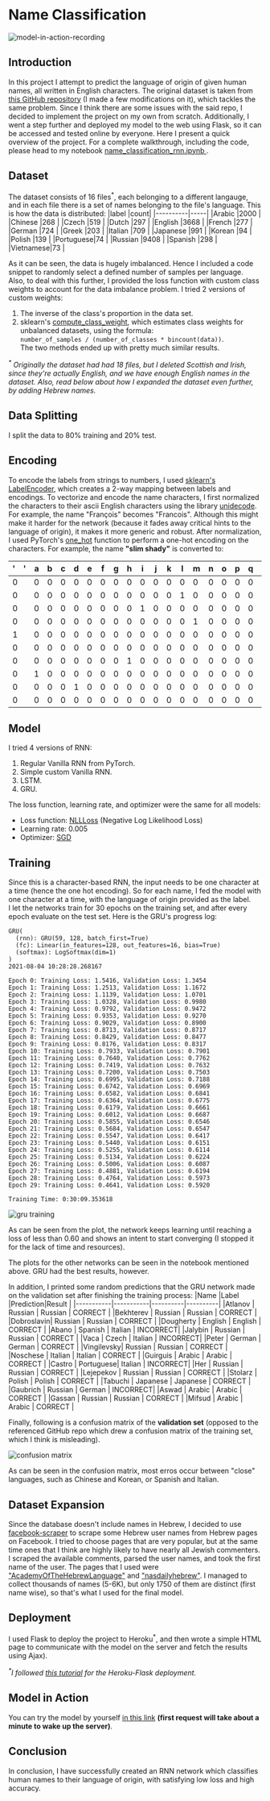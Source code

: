 # Name Classification

![model-in-action-recording](https://user-images.githubusercontent.com/78589884/128915771-16de63f8-dfa2-44df-8c52-e139a0ca900a.gif)

## Introduction

In this project I attempt to predict the language of origin of given human names, all written in English characters.
The original dataset is taken from [this GitHub repository](https://github.com/spro/practical-pytorch/tree/master/data/names) (I made a few modifications on it), which tackles the same problem. Since I think there are some issues with the said repo, I decided to implement the project on my own from scratch. Additionally, I went a step further and deployed my model to the web using Flask, so it can be accessed and tested online by everyone.
Here I present a quick overview of the project. For a complete walkthrough, including the code, please head to my notebook [name_classification_rnn.ipynb ](https://github.com/masalha-alaa/name-classification-pytorch/blob/master/name_classification_rnn.ipynb).

## Dataset
The dataset consists of 16 files<sup>*</sup>, each belonging to a different langauge, and in each file there is a set of names belonging to the file's language.
This is how the data is distributed:
|label     |count|
|----------|-----|
|Arabic    |2000 |
|Chinese   |268  |
|Czech     |519  |
|Dutch     |297  |
|English   |3668 |
|French    |277  |
|German    |724  |
|Greek     |203  |
|Italian   |709  |
|Japanese  |991  |
|Korean    |94   |
|Polish    |139  |
|Portuguese|74   |
|Russian   |9408 |
|Spanish   |298  |
|Vietnamese|73   |

As it can be seen, the data is hugely imbalanced. Hence I included a code snippet to randomly select a defined number of samples per language. Also, to deal with this further, I provided the loss function with custom class weights to account for the data imbalance problem. I tried 2 versions of custom weights:
1. The inverse of the class's proportion in the data set.
2. sklearn's [compute_class_weight](https://scikit-learn.org/stable/modules/generated/sklearn.utils.class_weight.compute_class_weight.html), which estimates class weights for unbalanced datasets, using the formula:  
`number_of_samples / (number_of_classes * bincount(data))`.  
The two methods ended up with pretty much similar results.

_<sup>*</sup> Originally the dataset had had 18 files, but I deleted Scottish and Irish, since they're actually English, and we have enough English names in the dataset. Also, read below about how I expanded the dataset even further, by adding Hebrew names._

## Data Splitting
I split the data to 80% training and 20% test.

## Encoding
To encode the labels from strings to numbers, I used [sklearn's LabelEncoder](https://scikit-learn.org/stable/modules/generated/sklearn.preprocessing.LabelEncoder.html), which creates a 2-way mapping between labels and encodings.
To vectorize and encode the name characters, I first normalized the characters to their ascii English characters using the library [unidecode](https://pypi.org/project/Unidecode/). For example, the name "François" becomes "Francois". Although this might make it harder for the network (because it fades away critical hints to the language of origin), it makes it more generic and robust. After normalization, I used PyTorch's [one_hot](https://pytorch.org/docs/stable/generated/torch.nn.functional.one_hot.html#torch.nn.functional.one_hot) function to perform a one-hot encoding on the characters. For example, the name **"slim shady"** is converted to:

|' '|a  |b  |c  |d  |e  |f  |g  |h  |i  |j  |k  |l  |m  |n  |o  |p  |q  |r  |s  |t  |u  |v  |w  |x  |y  |z  |
|---|---|---|---|---|---|---|---|---|---|---|---|---|---|---|---|---|---|---|---|---|---|---|---|---|---|---|
|0  | 0 | 0 | 0 | 0 | 0 | 0 | 0 | 0 | 0 | 0 | 0 | 0 | 0 | 0 | 0 | 0 | 0 | 0 | 1 | 0 | 0 | 0 | 0 | 0 | 0 | 0 |
|0  | 0 | 0 | 0 | 0 | 0 | 0 | 0 | 0 | 0 | 0 | 0 | 1 | 0 | 0 | 0 | 0 | 0 | 0 | 0 | 0 | 0 | 0 | 0 | 0 | 0 | 0 |
|0  | 0 | 0 | 0 | 0 | 0 | 0 | 0 | 0 | 1 | 0 | 0 | 0 | 0 | 0 | 0 | 0 | 0 | 0 | 0 | 0 | 0 | 0 | 0 | 0 | 0 | 0 |
|0  | 0 | 0 | 0 | 0 | 0 | 0 | 0 | 0 | 0 | 0 | 0 | 0 | 1 | 0 | 0 | 0 | 0 | 0 | 0 | 0 | 0 | 0 | 0 | 0 | 0 | 0 |
|1  | 0 | 0 | 0 | 0 | 0 | 0 | 0 | 0 | 0 | 0 | 0 | 0 | 0 | 0 | 0 | 0 | 0 | 0 | 0 | 0 | 0 | 0 | 0 | 0 | 0 | 0 |
|0  | 0 | 0 | 0 | 0 | 0 | 0 | 0 | 0 | 0 | 0 | 0 | 0 | 0 | 0 | 0 | 0 | 0 | 0 | 1 | 0 | 0 | 0 | 0 | 0 | 0 | 0 |
|0  | 0 | 0 | 0 | 0 | 0 | 0 | 0 | 1 | 0 | 0 | 0 | 0 | 0 | 0 | 0 | 0 | 0 | 0 | 0 | 0 | 0 | 0 | 0 | 0 | 0 | 0 |
|0  | 1 | 0 | 0 | 0 | 0 | 0 | 0 | 0 | 0 | 0 | 0 | 0 | 0 | 0 | 0 | 0 | 0 | 0 | 0 | 0 | 0 | 0 | 0 | 0 | 0 | 0 |
|0  | 0 | 0 | 0 | 1 | 0 | 0 | 0 | 0 | 0 | 0 | 0 | 0 | 0 | 0 | 0 | 0 | 0 | 0 | 0 | 0 | 0 | 0 | 0 | 0 | 0 | 0 |
|0  | 0 | 0 | 0 | 0 | 0 | 0 | 0 | 0 | 0 | 0 | 0 | 0 | 0 | 0 | 0 | 0 | 0 | 0 | 0 | 0 | 0 | 0 | 0 | 0 | 1 | 0 |


## Model
I tried 4 versions of RNN:
1. Regular Vanilla RNN from PyTorch.
2. Simple custom Vanilla RNN.
3. LSTM.
4. GRU.

The loss function, learning rate, and optimizer were the same for all models:
* Loss function: [NLLLoss](https://pytorch.org/docs/stable/generated/torch.nn.NLLLoss.html) (Negative Log Likelihood Loss)
* Learning rate: 0.005
* Optimizer: [SGD](https://pytorch.org/docs/stable/generated/torch.optim.SGD.html)

## Training
Since this is a character-based RNN, the input needs to be one character at a time (hence the one hot encoding). So for each name, I fed the model with one character at a time, with the language of origin provided as the label.  
I let the networks train for 30 epochs on the training set, and after every epoch evaluate on the test set. Here is the GRU's progress log:

```
GRU(
  (rnn): GRU(59, 128, batch_first=True)
  (fc): Linear(in_features=128, out_features=16, bias=True)
  (softmax): LogSoftmax(dim=1)
)
2021-08-04 10:28:28.268167

Epoch 0: Training Loss: 1.5416, Validation Loss: 1.3454
Epoch 1: Training Loss: 1.2513, Validation Loss: 1.1672
Epoch 2: Training Loss: 1.1139, Validation Loss: 1.0701
Epoch 3: Training Loss: 1.0328, Validation Loss: 0.9980
Epoch 4: Training Loss: 0.9792, Validation Loss: 0.9472
Epoch 5: Training Loss: 0.9353, Validation Loss: 0.9270
Epoch 6: Training Loss: 0.9029, Validation Loss: 0.8900
Epoch 7: Training Loss: 0.8713, Validation Loss: 0.8717
Epoch 8: Training Loss: 0.8429, Validation Loss: 0.8477
Epoch 9: Training Loss: 0.8176, Validation Loss: 0.8317
Epoch 10: Training Loss: 0.7933, Validation Loss: 0.7901
Epoch 11: Training Loss: 0.7640, Validation Loss: 0.7762
Epoch 12: Training Loss: 0.7419, Validation Loss: 0.7632
Epoch 13: Training Loss: 0.7200, Validation Loss: 0.7503
Epoch 14: Training Loss: 0.6995, Validation Loss: 0.7188
Epoch 15: Training Loss: 0.6742, Validation Loss: 0.6969
Epoch 16: Training Loss: 0.6582, Validation Loss: 0.6841
Epoch 17: Training Loss: 0.6364, Validation Loss: 0.6775
Epoch 18: Training Loss: 0.6179, Validation Loss: 0.6661
Epoch 19: Training Loss: 0.6012, Validation Loss: 0.6687
Epoch 20: Training Loss: 0.5855, Validation Loss: 0.6546
Epoch 21: Training Loss: 0.5684, Validation Loss: 0.6547
Epoch 22: Training Loss: 0.5547, Validation Loss: 0.6417
Epoch 23: Training Loss: 0.5440, Validation Loss: 0.6151
Epoch 24: Training Loss: 0.5255, Validation Loss: 0.6114
Epoch 25: Training Loss: 0.5134, Validation Loss: 0.6224
Epoch 26: Training Loss: 0.5006, Validation Loss: 0.6087
Epoch 27: Training Loss: 0.4881, Validation Loss: 0.6194
Epoch 28: Training Loss: 0.4764, Validation Loss: 0.5973
Epoch 29: Training Loss: 0.4641, Validation Loss: 0.5920

Training Time: 0:30:09.353618
```
![gru training](https://user-images.githubusercontent.com/78589884/128221368-b753cd28-e299-44ee-869c-c0b1904a63d5.png)

As can be seen from the plot, the network keeps learning until reaching a loss of less than 0.60 and shows an intent to start converging (I stopped it for the lack of time and resources).

The plots for the other networks can be seen in the notebook mentioned above. GRU had the best results, however.

In addition, I printed some random predictions that the GRU network made on the validation set after finishing the training process:
|Name       |Label      |Prediction|Result    |
|-----------|-----------|----------|----------|
|Atlanov    | Russian   | Russian  | CORRECT  |
|Bekhterev  | Russian   | Russian  | CORRECT  |
|Dobroslavin| Russian   | Russian  | CORRECT  |
|Dougherty  | English   | English  | CORRECT  |
|Abano      | Spanish   | Italian  | INCORRECT|
|Jalybin    | Russian   | Russian  | CORRECT  |
|Vaca       | Czech     | Italian  | INCORRECT|
|Peter      | German    | German   | CORRECT  |
|Vingilevsky| Russian   | Russian  | CORRECT  |
|Noschese   | Italian   | Italian  | CORRECT  |
|Guirguis   | Arabic    | Arabic   | CORRECT  |
|Castro     | Portuguese| Italian  | INCORRECT|
|Her        | Russian   | Russian  | CORRECT  |
|Lejepekov  | Russian   | Russian  | CORRECT  |
|Stolarz    | Polish    | Polish   | CORRECT  |
|Tabuchi    | Japanese  | Japanese | CORRECT  |
|Gaubrich   | Russian   | German   | INCORRECT|
|Aswad      | Arabic    | Arabic   | CORRECT  |
|Gassan     | Russian   | Russian  | CORRECT  |
|Mifsud     | Arabic    | Arabic   | CORRECT  |

Finally, following is a confusion matrix of the **validation set** (opposed to the referenced GitHub repo which drew a confusion matrix of the training set, which I think is misleading).

![confusion matrix](https://user-images.githubusercontent.com/78589884/128222646-d8ee66cc-107b-4d41-8c0c-ff650486b323.png)

As can be seen in the confusion matrix, most erros occur between "close" languages, such as Chinese and Korean, or Spanish and Italian.

## Dataset Expansion
Since the database doesn't include names in Hebrew, I decided to use [facebook-scraper](https://github.com/kevinzg/facebook-scraper) to scrape some Hebrew user names from Hebrew pages on Facebook. I tried to choose pages that are very popular, but at the same time ones that I think are highly likely to have nearly all Jewish commenters. I scraped the available comments, parsed the user names, and took the first name of the user. The pages that I used were ["AcademyOfTheHebrewLanguage"](https://www.facebook.com/AcademyOfTheHebrewLanguage/) and ["nasdailyhebrew"](https://www.facebook.com/nasdailyhebrew). I managed to collect thousands of names (5-6K), but only 1750 of them are distinct (first name wise), so that's what I used for the final model.

## Deployment
I used Flask to deploy the project to Heroku<sup>*</sup>, and then wrote a simple HTML page to communicate with the model on the server and fetch the results using Ajax).

_<sup>*</sup>I followed [this tutorial](https://www.youtube.com/watch?v=bA7-DEtYCNM&list=LL&index=10) for the Heroku-Flask deployment._

## Model in Action
You can try the model by yourself [in this link](https://name-classification.herokuapp.com/) **(first request will take about a minute to wake up the server)**.

## Conclusion
In conclusion, I have successfully created an RNN network which classifies human names to their language of origin, with satisfying low loss and high accuracy.
